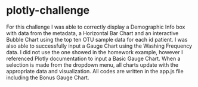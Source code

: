 # plotly-challenge

For this challenge I was able to correctly display a Demographic Info box with data from the metadata, a Horizontal Bar Chart and an interactive Bubble Chart using the top ten OTU sample data for each id patient.  I was also able to successfully input a Gauge Chart using the Washing Frequency data. I did not use the one showed in the homework example, however I referenced Plotly documentation to input a Basic Gauge Chart.  When a selection is made from the dropdown menu, all charts update with the appropriate data and visualization.  All codes are written in the app.js file including the Bonus Gauge Chart.   
